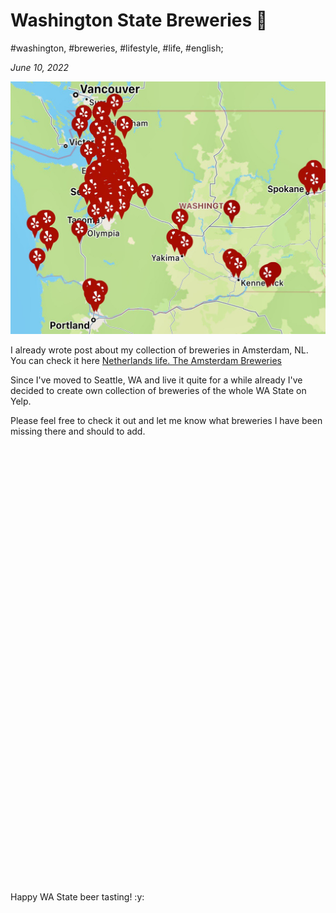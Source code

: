 # Washington State Breweries 🍻

#washington, #breweries, #lifestyle, #life, #english;

_June 10, 2022_

![Washington State Breweries](/images/washington-state-breweries/1.jpg "Washington State Breweries")

I already wrote post about my collection of breweries in Amsterdam, NL. You can check it here [Netherlands life. The Amsterdam Breweries](/posts/netherlands-life-the-amsterdam-breweries/)

Since I've moved to Seattle, WA and live it quite for a while already I've decided to create own collection of breweries of the whole WA State on Yelp.

Please feel free to check it out and let me know what breweries I have been missing there and should to add.

<div id="collection-container-f93f2bec" style="height: 700px; overflow-y: auto;"></div><script src="https://www.yelp.com/collection/Rszx7mmqgwnrniIEqQ-qRg/embed?container=collection-container-f93f2bec&sort_by=distance&limit=50"></script>

Happy WA State beer tasting! :y:
